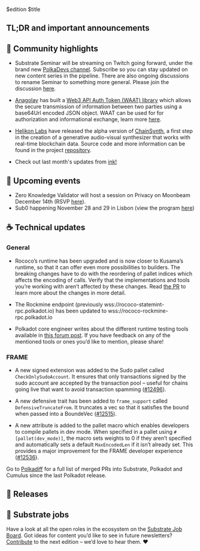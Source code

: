 $edition
$title

## TL;DR and important announcements

## 🔦 Community highlights

* Substrate Seminar will be streaming on Twitch going forward, under the brand new [PolkaDevs channel](https://www.twitch.tv/polkadevs). Subscribe so you can stay updated on new content series in the pipeline. There are also ongoing discussions to rename Seminar to something more general. Please join the discussion [here](https://github.com/substrate-developer-hub/substrate-seminar/discussions/31).

* [Anagolay](https://anagolay.network/) has built a [Web3 API Auth Token (WAAT) library](https://github.com/kelp-hq/oss/tree/22f85a75887ddcf65fe411e008f9bc7ba2d3203f/tools/web3-api-auth-token) which allows the secure transmission of information between two parties using a base64Url encoded JSON object.
WAAT can be used for for authorization and informational exchange, learn more [here](https://github.com/kelp-hq/oss/tree/22f85a75887ddcf65fe411e008f9bc7ba2d3203f/tools/web3-api-auth-token#why-we-should-use-waat).

* [Helikon Labs](https://helikon.io) have released the alpha version of [ChainSynth](https://alpha.chainsynth.app), a first step in the creation of a generative audio-visual synthesizer that works with real-time blockchain data. Source code and more information can be found in the project [repository](https://github.com/helikon-labs/chainsynth).
 
 * Check out last month's updates from [ink!](https://use.ink/monthly-update/2022/10)
## 📆 Upcoming events

* Zero Knowledge Validator will host a session on Privacy on Moonbeam December 14th (RSVP [here](https://hopin.com/events/privacy-on-moonbeam-311978ec-1ac3-4f44-9e57-86c3c3712f3b)).
* Sub0 happening November 28 and 29 in Lisbon (view the program [here](https://sub0.polkadot.network/program/))

## ☕️ Technical updates

### General

* Rococo’s runtime has been upgraded and is now closer to Kusama’s runtime, so that it can offer even more possibilities to builders. The breaking changes have to do with the reordering of pallet indices which affects the encoding of calls. Verify that the implementations and tools you’re working with aren’t affected by these changes. Read [the PR](https://github.com/paritytech/polkadot/pull/5617) to learn more about the changes in more detail.

* The Rockmine endpoint (previously wss://rococo-statemint-rpc.polkadot.io) has been updated to wss://rococo-rockmine-rpc.polkadot.io

* Polkadot core engineer writes about the different runtime testing tools available in [this forum post](https://forum.polkadot.network/t/testing-complex-frame-pallets-discussion-tools/356/2). If you have feedback on any of the mentioned tools or ones you’d like to mention, please share!

### FRAME

* A new signed extension was added to the Sudo pallet called `CheckOnlySudoAccount`. It ensures that only transactions signed by the sudo account are accepted by the transaction pool – useful for chains going live that want to avoid transaction spamming ([#12496](https://github.com/paritytech/substrate/pull/12496)).
* A new defensive trait has been added to `frame_support` called `DefensiveTruncateFrom`. It truncates a vec so that it satisfies the bound when passed into a BoundeVec ([#12515](https://github.com/paritytech/substrate/pull/12515)).

* A new attribute is added to the pallet macro which enables developers to compile pallets in dev mode. When specified in a pallet using `#[pallet(dev_mode)]`, the macro sets weights to 0 if they aren’t specified and automatically sets a default `MaxEncodedLen` if it isn’t already set. This provides a major improvement for the FRAME developer experience ([#12536](https://github.com/paritytech/substrate/pull/12536)).

Go to [Polkadiff](https://polkadiff.parity.io/) for a full list of merged PRs into Substrate, Polkadot and Cumulus since the last Polkadot release.

## 👀 Releases

## 📰 Substrate jobs

Have a look at all the open roles in the ecosystem on the [Substrate Job Board](https://careers.substrate.io/jobs).
Got ideas for content you’d like to see in future newsletters? [Contribute](https://github.com/substrate-developer-hub/newsletter/pulls) to the next edition – we’d love to hear them. ❤️
